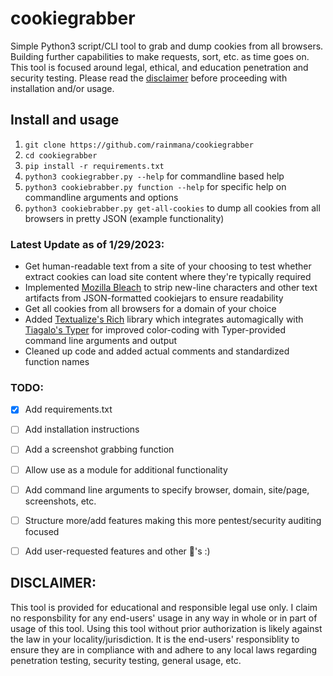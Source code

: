 # cookiegrabber

Simple Python3 script/CLI tool to grab and dump cookies from all browsers. Building further capabilities to make requests, sort, etc. as time goes on. This tool is focused around legal, ethical, and education penetration and security testing. Please read the [disclaimer](#disclaimer) before proceeding with installation and/or usage.

## Install and usage
1. `git clone https://github.com/rainmana/cookiegrabber`
2. `cd cookiegrabber`
3. `pip install -r requirements.txt`
4. `python3 cookiegrabber.py --help` for commandline based help
5. `python3 cookiebrabber.py function --help` for specific help on commandline arguments and options
6. `python3 cookiebrabber.py get-all-cookies` to dump all cookies from all browsers in pretty JSON (example functionality)

### Latest Update as of 1/29/2023:

- Get human-readable text from a site of your choosing to test whether extract cookies can load site content where they're typically required
- Implemented [Mozilla Bleach](https://github.com/mozilla/bleach) to strip new-line characters and other text artifacts from JSON-formatted cookiejars to ensure readability
- Get all cookies from all browsers for a domain of your choice
- Added [Textualize's Rich](https://github.com/Textualize/rich) library which integrates automagically with [Tiagalo's Typer](https://github.com/tiangolo/typer) for improved color-coding with Typer-provided command line arguments and output
- Cleaned up code and added actual comments and standardized function names


### TODO:

- [x] Add requirements.txt
- [ ] Add installation instructions
- [ ] Add a screenshot grabbing function
- [ ] Allow use as a module for additional functionality
- [ ] Add command line arguments to specify browser, domain, site/page, screenshots, etc.
- [ ] Structure more/add features making this more pentest/security auditing focused
- [ ] Add user-requested features and other 🦄's :)



## DISCLAIMER: 

This tool is provided for educational and responsible legal use only. I claim no responsbility for any end-users' usage in any way in whole or in part of usage of this tool. Using this tool without prior authorization is likely against the law in your locality/jurisdiction. It is the end-users' responsiblity to ensure they are in compliance with and adhere to any local laws regarding penetration testing, security testing, general usage, etc.
